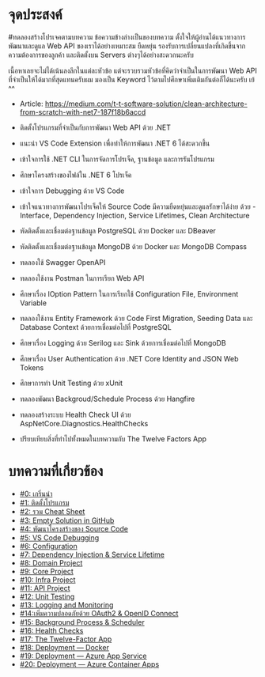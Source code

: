 # จุดประสงค์
#ทดลองสร้างโปรเจคตามบทความ ข้อความข้างล่างเป็นของบทความ
ตั้งใจให้ผู้อ่านได้แนวทางการพัฒนาและดูแล Web API ของเราได้อย่างเหมาะสม ยืดหยุ่น รองรับการเปลี่ยนแปลงที่เกิดขึ้นจากความต้องการของลูกค้า และติดตั้งบน Servers ต่างๆได้อย่างสะดวกนะครับ

เนื้อหาเลยจะไม่ได้เน้นลงลึกในแต่ละหัวข้อ แต่จะรวบรวมหัวข้อที่คิดว่าจำเป็นในการพัฒนา Web API ที่จำเป็นให้ได้มากที่สุดแทนครับผม มองเป็น Keyword ไว้ตามไปศึกษาเพิ่มเติมกันต่อก็ได้นะครับ เย้ ^^
- Article: https://medium.com/t-t-software-solution/clean-architecture-from-scratch-with-net7-187f18b6accd

- ติดตั้งโปรแกรมที่จำเป็นกับการพัฒนา Web API ด้วย .NET 

- แนะนำ VS Code Extension เพื่อทำให้การพัฒนา .NET 6 ได้สะดวกขึ้น
- เข้าใจการใช้ .NET CLI ในการจัดการโปรเจ็ค, ฐานข้อมูล และการรันโปรแกรม
- ศึกษาโครงสร้างของไฟล์ใน .NET 6 โปรเจ็ค
- เข้าใจการ Debugging ด้วย VS Code
- เข้าใจแนวทางการพัฒนาโปรเจ็คให้ Source Code มีความยืดหยุ่นและดูแลรักษาได้ง่าย ด้วย - Interface, Dependency Injection, Service Lifetimes, Clean Architecture
- หัดติดตั้งและเชื่อมต่อฐานข้อมูล PostgreSQL ด้วย Docker และ DBeaver
- หัดติดตั้งและเชื่อมต่อฐานข้อมูล MongoDB ด้วย Docker และ MongoDB Compass
- ทดลองใช้ Swagger OpenAPI
- ทดลองใช้งาน Postman ในการเรียก Web API
- ศึกษาเรื่อง IOption Pattern ในการเรียกใช้ Configuration File, Environment Variable
- ทดลองใช้งาน Entity Framework ด้วย Code First Migration, Seeding Data และ Database Context ด้วยการเชื่อมต่อไปที่ PostgreSQL
- ศึกษาเรื่อง Logging ด้วย Serilog และ Sink ด้วยการเชื่อมต่อไปที่ MongoDB
- ศึกษาเรื่อง User Authentication ด้วย .NET Core Identity and JSON Web Tokens
- ศึกษาการทำ Unit Testing ด้วย xUnit
- ทดลองพัฒนา Backgroud/Schedule Process ด้วย Hangfire
- ทดลองสร้างระบบ Health Check UI ด้วย AspNetCore.Diagnostics.HealthChecks
- ปรียบเทียบสิ่งที่ทำไปทั้งหมดในบทความกับ The Twelve Factors App

# บทความที่เกี่ยวข้อง
- [#0: เกริ่นนำ](https://medium.com/@ponggun/%E0%B8%9A%E0%B8%97%E0%B8%84%E0%B8%A7%E0%B8%B2%E0%B8%A1%E0%B8%8A%E0%B8%B8%E0%B8%94-net-6-%E0%B9%81%E0%B8%9A%E0%B8%9A%E0%B8%88%E0%B8%B1%E0%B8%9A%E0%B8%A1%E0%B8%B7%E0%B8%AD%E0%B8%97%E0%B8%B3-0-%E0%B9%80%E0%B8%81%E0%B8%A3%E0%B8%B4%E0%B9%88%E0%B8%99%E0%B8%99%E0%B8%B3-a61b277352f9)
- [#1: ติดตั้งโปรแกรม](https://ponggun.medium.com/%E0%B8%9A%E0%B8%97%E0%B8%84%E0%B8%A7%E0%B8%B2%E0%B8%A1%E0%B8%8A%E0%B8%B8%E0%B8%94-net-6-%E0%B9%81%E0%B8%9A%E0%B8%9A%E0%B8%88%E0%B8%B1%E0%B8%9A%E0%B8%A1%E0%B8%B7%E0%B8%AD%E0%B8%97%E0%B8%B3-1-%E0%B8%95%E0%B8%B4%E0%B8%94%E0%B8%95%E0%B8%B1%E0%B9%89%E0%B8%87%E0%B9%82%E0%B8%9B%E0%B8%A3%E0%B9%81%E0%B8%81%E0%B8%A3%E0%B8%A1-1ecd8d3bfb66)
- [#2: รวม Cheat Sheet](https://ponggun.medium.com/%E0%B8%9A%E0%B8%97%E0%B8%84%E0%B8%A7%E0%B8%B2%E0%B8%A1%E0%B8%8A%E0%B8%B8%E0%B8%94-net-6-%E0%B9%81%E0%B8%9A%E0%B8%9A%E0%B8%88%E0%B8%B1%E0%B8%9A%E0%B8%A1%E0%B8%B7%E0%B8%AD%E0%B8%97%E0%B8%B3-2-%E0%B8%A3%E0%B8%A7%E0%B8%A1-cheat-sheet-cb696ffb3eba)
- [#3: Empty Solution in GitHub](https://ponggun.medium.com/%E0%B8%9A%E0%B8%97%E0%B8%84%E0%B8%A7%E0%B8%B2%E0%B8%A1%E0%B8%8A%E0%B8%B8%E0%B8%94-net-6-%E0%B9%81%E0%B8%9A%E0%B8%9A%E0%B8%88%E0%B8%B1%E0%B8%9A%E0%B8%A1%E0%B8%B7%E0%B8%AD%E0%B8%97%E0%B8%B3-3-empty-solution-in-github-a6313b12d741)
- [#4: พัฒนาโครงสร้างของ Source Code](https://ponggun.medium.com/%E0%B8%9A%E0%B8%97%E0%B8%84%E0%B8%A7%E0%B8%B2%E0%B8%A1%E0%B8%8A%E0%B8%B8%E0%B8%94-net-6-%E0%B9%81%E0%B8%9A%E0%B8%9A%E0%B8%88%E0%B8%B1%E0%B8%9A%E0%B8%A1%E0%B8%B7%E0%B8%AD%E0%B8%97%E0%B8%B3-4-%E0%B8%9E%E0%B8%B1%E0%B8%92%E0%B8%99%E0%B8%B2%E0%B9%82%E0%B8%84%E0%B8%A3%E0%B8%87%E0%B8%AA%E0%B8%A3%E0%B9%89%E0%B8%B2%E0%B8%87%E0%B8%82%E0%B8%AD%E0%B8%87-source-code-8269f8dfb6f6)
- [#5: VS Code Debugging](https://ponggun.medium.com/%E0%B8%9A%E0%B8%97%E0%B8%84%E0%B8%A7%E0%B8%B2%E0%B8%A1%E0%B8%8A%E0%B8%B8%E0%B8%94-net-6-%E0%B9%81%E0%B8%9A%E0%B8%9A%E0%B8%88%E0%B8%B1%E0%B8%9A%E0%B8%A1%E0%B8%B7%E0%B8%AD%E0%B8%97%E0%B8%B3-5-vs-code-debugging-ff10c3abda17)
- [#6: Configuration](https://ponggun.medium.com/%E0%B8%9A%E0%B8%97%E0%B8%84%E0%B8%A7%E0%B8%B2%E0%B8%A1%E0%B8%8A%E0%B8%B8%E0%B8%94-net-6-%E0%B9%81%E0%B8%9A%E0%B8%9A%E0%B8%88%E0%B8%B1%E0%B8%9A%E0%B8%A1%E0%B8%B7%E0%B8%AD%E0%B8%97%E0%B8%B3-6-configuration-6ca0086971bc)
- [#7: Dependency Injection & Service Lifetime](https://ponggun.medium.com/%E0%B8%9A%E0%B8%97%E0%B8%84%E0%B8%A7%E0%B8%B2%E0%B8%A1%E0%B8%8A%E0%B8%B8%E0%B8%94-net-6-%E0%B9%81%E0%B8%9A%E0%B8%9A%E0%B8%88%E0%B8%B1%E0%B8%9A%E0%B8%A1%E0%B8%B7%E0%B8%AD%E0%B8%97%E0%B8%B3-7-dependency-injection-service-lifetime-c04f83324c8b)
- [#8: Domain Project](https://ponggun.medium.com/%E0%B8%9A%E0%B8%97%E0%B8%84%E0%B8%A7%E0%B8%B2%E0%B8%A1%E0%B8%8A%E0%B8%B8%E0%B8%94-net-6-%E0%B9%81%E0%B8%9A%E0%B8%9A%E0%B8%88%E0%B8%B1%E0%B8%9A%E0%B8%A1%E0%B8%B7%E0%B8%AD%E0%B8%97%E0%B8%B3-8-domain-project-11563b7420b5)
- [#9: Core Project](https://ponggun.medium.com/%E0%B8%9A%E0%B8%97%E0%B8%84%E0%B8%A7%E0%B8%B2%E0%B8%A1%E0%B8%8A%E0%B8%B8%E0%B8%94-net-6-%E0%B9%81%E0%B8%9A%E0%B8%9A%E0%B8%88%E0%B8%B1%E0%B8%9A%E0%B8%A1%E0%B8%B7%E0%B8%AD%E0%B8%97%E0%B8%B3-9-core-project-36c41b429acb)
- [#10: Infra Project](https://ponggun.medium.com/%E0%B8%9A%E0%B8%97%E0%B8%84%E0%B8%A7%E0%B8%B2%E0%B8%A1%E0%B8%8A%E0%B8%B8%E0%B8%94-net-6-%E0%B9%81%E0%B8%9A%E0%B8%9A%E0%B8%88%E0%B8%B1%E0%B8%9A%E0%B8%A1%E0%B8%B7%E0%B8%AD%E0%B8%97%E0%B8%B3-10-infra-project-entity-framework-315abe158f5f)
- [#11: API Project](https://ponggun.medium.com/%E0%B8%9A%E0%B8%97%E0%B8%84%E0%B8%A7%E0%B8%B2%E0%B8%A1%E0%B8%8A%E0%B8%B8%E0%B8%94-net-6-%E0%B9%81%E0%B8%9A%E0%B8%9A%E0%B8%88%E0%B8%B1%E0%B8%9A%E0%B8%A1%E0%B8%B7%E0%B8%AD%E0%B8%97%E0%B8%B3-11-api-project-72bad7acb16b)
- [#12: Unit Testing](https://ponggun.medium.com/%E0%B8%9A%E0%B8%97%E0%B8%84%E0%B8%A7%E0%B8%B2%E0%B8%A1%E0%B8%8A%E0%B8%B8%E0%B8%94-net-6-%E0%B9%81%E0%B8%9A%E0%B8%9A%E0%B8%88%E0%B8%B1%E0%B8%9A%E0%B8%A1%E0%B8%B7%E0%B8%AD%E0%B8%97%E0%B8%B3-12-unit-testing-6db7e6a8f6da)
- [#13: Logging and Monitoring](https://ponggun.medium.com/%E0%B8%9A%E0%B8%97%E0%B8%84%E0%B8%A7%E0%B8%B2%E0%B8%A1%E0%B8%8A%E0%B8%B8%E0%B8%94-net-6-%E0%B9%81%E0%B8%9A%E0%B8%9A%E0%B8%88%E0%B8%B1%E0%B8%9A%E0%B8%A1%E0%B8%B7%E0%B8%AD%E0%B8%97%E0%B8%B3-13-logging-and-monitoring-96b92a74b92e)
- [#14:เพิ่มความปลอดภัยด้วย OAuth2 & OpenID Connect](https://ponggun.medium.com/%E0%B8%9A%E0%B8%97%E0%B8%84%E0%B8%A7%E0%B8%B2%E0%B8%A1%E0%B8%8A%E0%B8%B8%E0%B8%94-net-6-%E0%B9%81%E0%B8%9A%E0%B8%9A%E0%B8%88%E0%B8%B1%E0%B8%9A%E0%B8%A1%E0%B8%B7%E0%B8%AD%E0%B8%97%E0%B8%B3-14-%E0%B9%80%E0%B8%9E%E0%B8%B4%E0%B9%88%E0%B8%A1%E0%B8%84%E0%B8%A7%E0%B8%B2%E0%B8%A1%E0%B8%9B%E0%B8%A5%E0%B8%AD%E0%B8%94%E0%B8%A0%E0%B8%B1%E0%B8%A2%E0%B8%94%E0%B9%89%E0%B8%A7%E0%B8%A2-oauth2-openid-connect-134eca166d76)
- [#15: Background Process & Scheduler](https://ponggun.medium.com/%E0%B8%9A%E0%B8%97%E0%B8%84%E0%B8%A7%E0%B8%B2%E0%B8%A1%E0%B8%8A%E0%B8%B8%E0%B8%94-net-6-%E0%B9%81%E0%B8%9A%E0%B8%9A%E0%B8%88%E0%B8%B1%E0%B8%9A%E0%B8%A1%E0%B8%B7%E0%B8%AD%E0%B8%97%E0%B8%B3-15-background-process-scheduler-8dfcf1d65857)
- [#16: Health Checks](https://ponggun.medium.com/%E0%B8%9A%E0%B8%97%E0%B8%84%E0%B8%A7%E0%B8%B2%E0%B8%A1%E0%B8%8A%E0%B8%B8%E0%B8%94-net-6-%E0%B9%81%E0%B8%9A%E0%B8%9A%E0%B8%88%E0%B8%B1%E0%B8%9A%E0%B8%A1%E0%B8%B7%E0%B8%AD%E0%B8%97%E0%B8%B3-16-health-checks-daa56cf25fd8)
- [#17: The Twelve-Factor App](https://ponggun.medium.com/%E0%B8%9A%E0%B8%97%E0%B8%84%E0%B8%A7%E0%B8%B2%E0%B8%A1%E0%B8%8A%E0%B8%B8%E0%B8%94-net-6-%E0%B9%81%E0%B8%9A%E0%B8%9A%E0%B8%88%E0%B8%B1%E0%B8%9A%E0%B8%A1%E0%B8%B7%E0%B8%AD%E0%B8%97%E0%B8%B3-17-the-twelve-factor-app-539b30702899)
- [#18: Deployment — Docker](https://ponggun.medium.com/%E0%B8%9A%E0%B8%97%E0%B8%84%E0%B8%A7%E0%B8%B2%E0%B8%A1%E0%B8%8A%E0%B8%B8%E0%B8%94-net-6-%E0%B9%81%E0%B8%9A%E0%B8%9A%E0%B8%88%E0%B8%B1%E0%B8%9A%E0%B8%A1%E0%B8%B7%E0%B8%AD%E0%B8%97%E0%B8%B3-18-deployment-docker-98531b3a6984)
- [#19: Deployment — Azure App Service](https://ponggun.medium.com/%E0%B8%9A%E0%B8%97%E0%B8%84%E0%B8%A7%E0%B8%B2%E0%B8%A1%E0%B8%8A%E0%B8%B8%E0%B8%94-net-6-%E0%B9%81%E0%B8%9A%E0%B8%9A%E0%B8%88%E0%B8%B1%E0%B8%9A%E0%B8%A1%E0%B8%B7%E0%B8%AD%E0%B8%97%E0%B8%B3-19-deployment-azure-app-service-6379ac605596)
- [#20: Deployment — Azure Container Apps](https://ponggun.medium.com/%E0%B8%9A%E0%B8%97%E0%B8%84%E0%B8%A7%E0%B8%B2%E0%B8%A1%E0%B8%8A%E0%B8%B8%E0%B8%94-net-6-%E0%B9%81%E0%B8%9A%E0%B8%9A%E0%B8%88%E0%B8%B1%E0%B8%9A%E0%B8%A1%E0%B8%B7%E0%B8%AD%E0%B8%97%E0%B8%B3-20-deployment-azure-container-apps-5ad97fc7a4fb)
